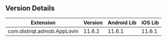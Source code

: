 ## Version Details

| Extension | Version | Android Lib | iOS Lib |
| --- | --- | --- | --- |
| com.distriqt.admob.AppLovin | 11.6.2 | 11.6.1 | 11.6.1 |
